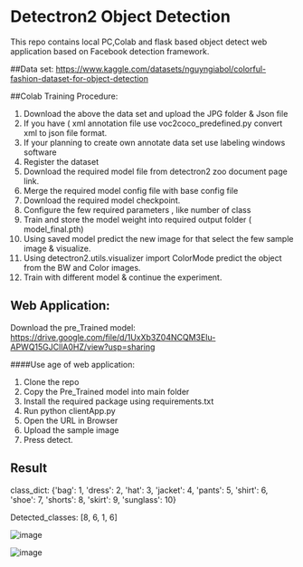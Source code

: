 # Detectron2 Object Detection
This repo contains local PC,Colab and flask based object detect web application based on Facebook detection framework.

##Data set:
 https://www.kaggle.com/datasets/nguyngiabol/colorful-fashion-dataset-for-object-detection

##Colab Training Procedure:

1. Download the above the data set and upload the JPG folder & Json file
2. If you have ( xml annotation file use voc2coco_predefined.py convert xml to json file format.
3. If your planning to create own annotate data set use labeling windows software
4. Register the dataset
5. Download the required model file from detectron2 zoo document page link.
6. Merge the required model config file  with base config file
7. Download the required model checkpoint.
8. Configure the few required parameters , like number of class
9. Train and store the model weight into required output folder ( model_final.pth)
10. Using saved model predict the new image for that select the few sample image & visualize.
11. Using detectron2.utils.visualizer import ColorMode predict the object from the BW and Color images.
12. Train with different model & continue the experiment.

## Web Application:

Download the pre_Trained model: https://drive.google.com/file/d/1UxXb3Z04NCQM3EIu-APWQ15GJCllA0HZ/view?usp=sharing

####Use age of web application:

1. Clone the repo
2. Copy the Pre_Trained model into main folder
3. Install the required package using requirements.txt
4. Run python clientApp.py
5. Open the URL in Browser
6. Upload the sample image
7. Press detect.


## Result
class_dict: {'bag': 1, 'dress': 2, 'hat': 3, 'jacket': 4, 'pants': 5, 'shirt': 6, 'shoe': 7, 'shorts': 8, 'skirt': 9, 'sunglass': 10}

Detected_classes: [8, 6, 1, 6]

![image](https://user-images.githubusercontent.com/46878296/166500729-6c8ab0bc-c1cb-4189-9926-12648b4016f4.png)


![image](https://user-images.githubusercontent.com/46878296/166500860-c63ad5fc-1fbe-4dfa-ad82-a78b0103977f.png)

